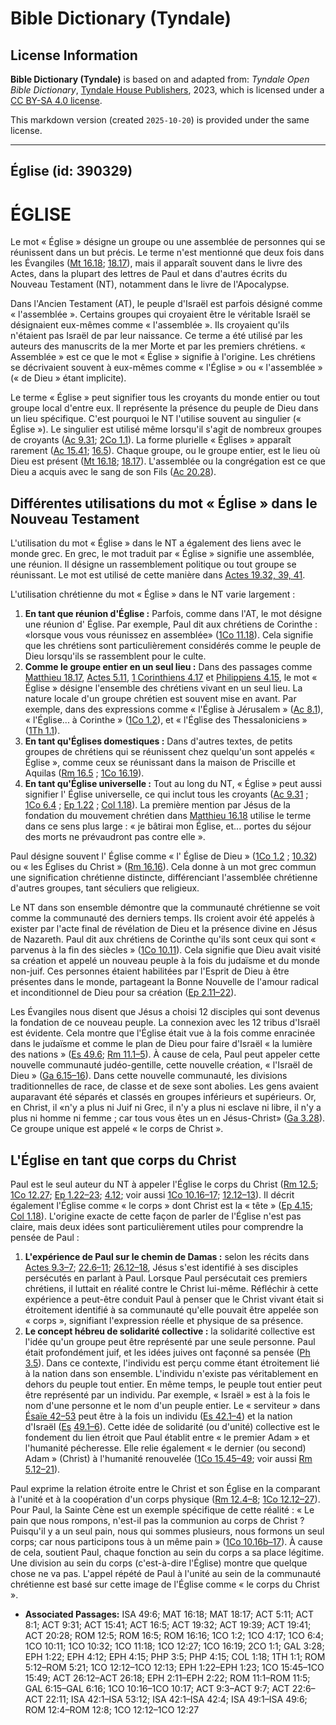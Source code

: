 # Bible Dictionary (Tyndale)

## License Information

**Bible Dictionary (Tyndale)** is based on and adapted from: _Tyndale Open Bible Dictionary_, [Tyndale House Publishers](https://tyndaleopenresources.com/), 2023, which is licensed under a [CC BY-SA 4.0 license](https://creativecommons.org/licenses/by-sa/4.0/legalcode.en).

This markdown version (created `2025-10-20`) is provided under the same license.



--------------------------------

## Église (id: 390329)

ÉGLISE
======

Le mot « Église » désigne un groupe ou une assemblée de personnes qui se réunissent dans un but précis. Le terme n'est mentionné que deux fois dans les Évangiles ([Mt 16\.18](https://ref.ly/Matt16:18); [18\.17](https://ref.ly/Matt18:17)), mais il apparaît souvent dans le livre des Actes, dans la plupart des lettres de Paul et dans d'autres écrits du Nouveau Testament (NT), notamment dans le livre de l'Apocalypse.

Dans l'Ancien Testament (AT), le peuple d'Israël est parfois désigné comme « l'assemblée ». Certains groupes qui croyaient être le véritable Israël se désignaient eux\-mêmes comme « l'assemblée ». Ils croyaient qu'ils n'étaient pas Israël de par leur naissance. Ce terme a été utilisé par les auteurs des manuscrits de la mer Morte et par les premiers chrétiens. « Assemblée » est ce que le mot « Église » signifie à l'origine. Les chrétiens se décrivaient souvent à eux\-mêmes comme « l'Église » ou « l'assemblée » (« de Dieu » étant implicite).

Le terme « Église » peut signifier tous les croyants du monde entier ou tout groupe local d'entre eux. Il représente la présence du peuple de Dieu dans un lieu spécifique. C'est pourquoi le NT l'utilise souvent au singulier (« Église »). Le singulier est utilisé même lorsqu'il s'agit de nombreux groupes de croyants ([Ac 9\.31](https://ref.ly/Acts9:31); [2Co 1\.1](https://ref.ly/2Cor1:1)). La forme plurielle « Églises » apparaît rarement ([Ac 15\.41](https://ref.ly/Acts15:41); [16\.5](https://ref.ly/Acts16:5)). Chaque groupe, ou le groupe entier, est le lieu où Dieu est présent ([Mt 16\.18](https://ref.ly/Matt16:18); [18\.17](https://ref.ly/Matt18:17)). L'assemblée ou la congrégation est ce que Dieu a acquis avec le sang de son Fils ([Ac 20\.28](https://ref.ly/Acts20:28)). 

Différentes utilisations du mot « Église » dans le Nouveau Testament
--------------------------------------------------------------------

L'utilisation du mot « Église » dans le NT a également des liens avec le monde grec. En grec, le mot traduit par « Église » signifie une assemblée, une réunion. Il désigne un rassemblement politique ou tout groupe se réunissant. Le mot est utilisé de cette manière dans [Actes 19\.32, 39, 41](https://ref.ly/Acts19:32,Acts19:39,Acts19:41).

L'utilisation chrétienne du mot « Église » dans le NT varie largement :

1. **En tant que réunion d'Église :** Parfois, comme dans l'AT, le mot désigne une réunion d' Église. Par exemple, Paul dit aux chrétiens de Corinthe : «lorsque vous vous réunissez en assemblée» ([1Co 11\.18](https://ref.ly/1Cor11:18)). Cela signifie que les chrétiens sont particulièrement considérés comme le peuple de Dieu lorsqu'ils se rassemblent pour le culte.
2. **Comme le groupe entier en un seul lieu :** Dans des passages comme [Matthieu 18\.17](https://ref.ly/Matt18:17), [Actes 5\.11](https://ref.ly/Acts5:11), [1 Corinthiens 4\.17](https://ref.ly/1Cor4:17) et [Philippiens 4\.15](https://ref.ly/Phil4:15), le mot « Église » désigne l'ensemble des chrétiens vivant en un seul lieu. La nature locale d'un groupe chrétien est souvent mise en avant. Par exemple, dans des expressions comme « l'Église à Jérusalem » ([Ac 8\.1](https://ref.ly/Acts8:1)), « l'Église... à Corinthe » ([1Co 1\.2](https://ref.ly/1Cor1:2)), et « l'Église des Thessaloniciens » ([1Th 1\.1](https://ref.ly/1Thess1:1)).
3. **En tant qu'Églises domestiques :** Dans d'autres textes, de petits groupes de chrétiens qui se réunissent chez quelqu'un sont appelés « Église », comme ceux se réunissant dans la maison de Priscille et Aquilas ([Rm 16\.5](https://ref.ly/Rom16:5) ; [1Co 16\.19](https://ref.ly/1Cor16:19)).
4. **En tant qu'Église universelle :** Tout au long du NT, « Église » peut aussi signifier l' Église universelle, ce qui inclut tous les croyants ([Ac 9\.31](https://ref.ly/Acts9:31) ; [1Co 6\.4](https://ref.ly/1Cor6:4) ; [Ep 1\.22](https://ref.ly/Eph1:22) ; [Col 1\.18](https://ref.ly/Col1:18)). La première mention par Jésus de la fondation du mouvement chrétien dans [Matthieu 16\.18](https://ref.ly/Matt16:18) utilise le terme dans ce sens plus large : « je bâtirai mon Église, et... portes du séjour des morts ne prévaudront pas contre elle ».

Paul désigne souvent l' Église comme « l' Église de Dieu » ([1Co 1\.2](https://ref.ly/1Cor1:2) ; [10\.32](https://ref.ly/1Cor10:32)) ou « les Églises du Christ » ([Rm 16\.16](https://ref.ly/Rom16:16)). Cela donne à un mot grec commun une signification chrétienne distincte, différenciant l'assemblée chrétienne d'autres groupes, tant séculiers que religieux.

Le NT dans son ensemble démontre que la communauté chrétienne se voit comme la communauté des derniers temps. Ils croient avoir été appelés à exister par l'acte final de révélation de Dieu et la présence divine en Jésus de Nazareth. Paul dit aux chrétiens de Corinthe qu'ils sont ceux qui sont « parvenus à la fin des siècles » ([1Co 10\.11](https://ref.ly/1Cor10:11)). Cela signifie que Dieu avait visité sa création et appelé un nouveau peuple à la fois du judaïsme et du monde non\-juif. Ces personnes étaient habilitées par l'Esprit de Dieu à être présentes dans le monde, partageant la Bonne Nouvelle de l'amour radical et inconditionnel de Dieu pour sa création ([Ep 2\.11–22](https://ref.ly/Eph2:11-Eph2:22)).

Les Évangiles nous disent que Jésus a choisi 12 disciples qui sont devenus la fondation de ce nouveau peuple. La connexion avec les 12 tribus d'Israël est évidente. Cela montre que l'Église était vue à la fois comme enracinée dans le judaïsme et comme le plan de Dieu pour faire d'Israël « la lumière des nations » ([Es 49\.6](https://ref.ly/Isa49:6); [Rm 11\.1–5](https://ref.ly/Rom11:1-Rom11:5)). À cause de cela, Paul peut appeler cette nouvelle communauté judéo\-gentille, cette nouvelle création, « l'Israël de Dieu » ([Ga 6\.15–16](https://ref.ly/Gal6:15-Gal6:16)). Dans cette nouvelle communauté, les divisions traditionnelles de race, de classe et de sexe sont abolies. Les gens avaient auparavant été séparés et classés en groupes inférieurs et supérieurs. Or, en Christ, il «n'y a plus ni Juif ni Grec, il n'y a plus ni esclave ni libre, il n'y a plus ni homme ni femme ; car tous vous êtes un en Jésus\-Christ» ([Ga 3\.28](https://ref.ly/Gal3:28)). Ce groupe unique est appelé « le corps de Christ ».

L'Église en tant que corps du Christ
------------------------------------

Paul est le seul auteur du NT à appeler l'Église le corps du Christ ([Rm 12\.5](https://ref.ly/Rom12:5); [1Co 12\.27](https://ref.ly/1Cor12:27); [Ep 1\.22–23](https://ref.ly/Eph1:22-Eph1:23); [4\.12](https://ref.ly/Eph4:12); voir aussi [1Co 10\.16–17](https://ref.ly/1Cor10:16-1Cor10:17); [12\.12–13](https://ref.ly/1Cor12:12-1Cor12:13)). Il décrit également l'Église comme « le corps » dont Christ est la « tête » ([Ep 4\.15](https://ref.ly/Eph4:15); [Col 1\.18](https://ref.ly/Col1:18)). L'origine exacte de cette façon de parler de l'Église n'est pas claire, mais deux idées sont particulièrement utiles pour comprendre la pensée de Paul :

1. **L'expérience de Paul sur le chemin de Damas :** selon les récits dans [Actes 9\.3–7](https://ref.ly/Acts9:3-Acts9:7); [22\.6–11](https://ref.ly/Acts22:6-Acts22:11); [26\.12–18](https://ref.ly/Acts26:12-Acts26:18), Jésus s'est identifié à ses disciples persécutés en parlant à Paul. Lorsque Paul persécutait ces premiers chrétiens, il luttait en réalité contre le Christ lui\-même. Réfléchir à cette expérience a peut\-être conduit Paul à penser que le Christ vivant était si étroitement identifié à sa communauté qu'elle pouvait être appelée son « corps », signifiant l'expression réelle et physique de sa présence.
2. **Le concept hébreu de solidarité collective :** la solidarité collective est l'idée qu'un groupe peut être représenté par une seule personne. Paul était profondément juif, et les idées juives ont façonné sa pensée ([Ph 3\.5](https://ref.ly/Phil3:5)). Dans ce contexte, l'individu est perçu comme étant étroitement lié à la nation dans son ensemble. L'individu n'existe pas véritablement en dehors du peuple tout entier. En même temps, le peuple tout entier peut être représenté par un individu. Par exemple, « Israël » est à la fois le nom d'une personne et le nom d'un peuple entier. Le « serviteur » dans [Ésaïe 42–53](https://ref.ly/Isa42:1-Isa53:12) peut être à la fois un individu ([Es 42\.1–4](https://ref.ly/Isa42:1-Isa42:4)) et la nation d'Israël ([Es](https://ref.ly/Isa42:1-Isa42:4) [49\.1–6](https://ref.ly/Isa49:1-Isa49:6)). Cette idée de solidarité (ou d'unité) collective est le fondement du lien étroit que Paul établit entre « le premier Adam » et l'humanité pécheresse. Elle relie également « le dernier (ou second) Adam » (Christ) à l'humanité renouvelée ([1Co 15\.45–49](https://ref.ly/1Cor15:45-1Cor15:49); voir aussi [Rm 5\.12–21](https://ref.ly/Rom5:12-Rom5:21)).

Paul exprime la relation étroite entre le Christ et son Église en la comparant à l'unité et à la coopération d'un corps physique ([Rm 12\.4–8](https://ref.ly/Rom12:4-Rom12:8); [1Co 12\.12–27](https://ref.ly/1Cor12:12-1Cor12:27)). Pour Paul, la Sainte Cène est un exemple spécifique de cette réalité : « Le pain que nous rompons, n'est\-il pas la communion au corps de Christ ? Puisqu'il y a un seul pain, nous qui sommes plusieurs, nous formons un seul corps; car nous participons tous à un même pain » ([1Co 10\.16b–17](https://ref.ly/1Cor10:16-1Cor10:17)). À cause de cela, soutient Paul, chaque fonction au sein du corps a sa place légitime. Une division au sein du corps (c'est\-à\-dire l'Église) montre que quelque chose ne va pas. L'appel répété de Paul à l'unité au sein de la communauté chrétienne est basé sur cette image de l'Église comme « le corps du Christ ».

* **Associated Passages:** ISA 49:6; MAT 16:18; MAT 18:17; ACT 5:11; ACT 8:1; ACT 9:31; ACT 15:41; ACT 16:5; ACT 19:32; ACT 19:39; ACT 19:41; ACT 20:28; ROM 12:5; ROM 16:5; ROM 16:16; 1CO 1:2; 1CO 4:17; 1CO 6:4; 1CO 10:11; 1CO 10:32; 1CO 11:18; 1CO 12:27; 1CO 16:19; 2CO 1:1; GAL 3:28; EPH 1:22; EPH 4:12; EPH 4:15; PHP 3:5; PHP 4:15; COL 1:18; 1TH 1:1; ROM 5:12–ROM 5:21; 1CO 12:12–1CO 12:13; EPH 1:22–EPH 1:23; 1CO 15:45–1CO 15:49; ACT 26:12–ACT 26:18; EPH 2:11–EPH 2:22; ROM 11:1–ROM 11:5; GAL 6:15–GAL 6:16; 1CO 10:16–1CO 10:17; ACT 9:3–ACT 9:7; ACT 22:6–ACT 22:11; ISA 42:1–ISA 53:12; ISA 42:1–ISA 42:4; ISA 49:1–ISA 49:6; ROM 12:4–ROM 12:8; 1CO 12:12–1CO 12:27

